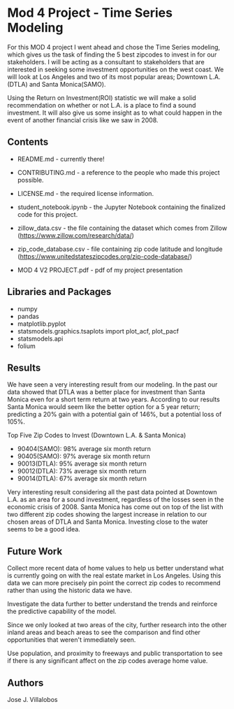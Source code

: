 
# Mod 4 Project - Time Series Modeling

For this MOD 4 project I went ahead and chose the Time Series modeling, which gives us the task of finding the 5 best zipcodes to invest in for our stakeholders. I will be acting as a consultant to stakeholders that are interested in seeking some investment opportunities on the west coast. We will look at Los Angeles and two of its most popular areas; Downtown L.A.(DTLA) and Santa Monica(SAMO). 

Using the Return on Investment(ROI) statistic we will make a solid recommendation on whether or not L.A. is a place to find a sound investment. It will also give us some insight as to what could happen in the event of another financial crisis like we saw in 2008. 




## Contents

- README.md - currently there!

- CONTRIBUTING.md - a reference to the people who made this project possible.

- LICENSE.md - the required license information.

- student_notebook.ipynb - the Jupyter Notebook containing the finalized code for this project.

- zillow_data.csv - the file containing the dataset which comes from Zillow (https://www.zillow.com/research/data/)

- zip_code_database.csv - file containing zip code latitude and longitude (https://www.unitedstateszipcodes.org/zip-code-database/)

- MOD 4 V2 PROJECT.pdf - pdf of my project presentation


## Libraries and Packages

- numpy
- pandas
- matplotlib.pyplot
- statsmodels.graphics.tsaplots import plot_acf, plot_pacf
- statsmodels.api
- folium

## Results

We have seen a very interesting result from our modeling. In the past our data showed that DTLA was a better place for investment than Santa Monica even for a short term return at two years. According to our results Santa Monica would seem like the better option for a 5 year return; predicting a 20% gain with a potential gain of 146%, but a potential loss of 105%.

Top Five Zip Codes to Invest (Downtown L.A. & Santa Monica)
- 90404(SAMO): 98% average six month return
- 90405(SAMO): 97% average six month return
- 90013(DTLA): 95% average six month return
- 90012(DTLA): 73% average six month return
- 90014(DTLA): 67% average six month return

Very interesting result considering all the past data pointed at Downtown L.A. as an area for a sound investment, regardless of the losses seen in the economic crisis of 2008. Santa Monica has come out on top of the list with two different zip codes showing the largest increase in relation to our chosen areas of DTLA and Santa Monica. Investing close to the water seems to be a good idea.

## Future Work

Collect more recent data of home values to help us better understand what is currently going on with the real estate market in Los Angeles. Using this data we can more precisely pin point the correct zip codes to recommend rather than using the historic data we have.

Investigate the data further to better understand the trends and reinforce the predictive capability of the model.

Since we only looked at two areas of the city, further research into the other inland areas and beach areas to see the comparison and find other opportunities that weren't immediately seen.

Use population, and proximity to freeways and public transportation to see if there is any significant affect on the zip codes average home value.

## Authors

Jose J. Villalobos